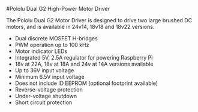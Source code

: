 <!--
---
name: Dual G2 High-Power Motor Driver
class: board
type: motor
formfactor: HAT
manufacturer: Pololu
description: A high-power motor driver board for the Raspberry Pi
url: https://shop.pimoroni.com/collections/raspberry-pi/products/pololu-dual-g2-high-power-motor-driver-for-raspberry-pi
buy: https://shop.pimoroni.com/collections/raspberry-pi/products/pololu-dual-g2-high-power-motor-driver-for-raspberry-pi
image: 'pololu-dual-g2-motor-driver.png'
pincount: 40
eeprom: no
power:
ground:
  '6':
  '9':
  '14':
  '20':
  '25':
  '30':
  '34':
  '39':
pin:
  '29':
    name: Motor 1 Fault
    mode: input
    active: low
    pull: high
  '31':
    name: Motor 2 Fault
    mode: input
    active: low
    pull: high
  '32':
    name: Motor 1 PWM
    mode: output
    active: high
  '33':
    name: Motor 2 PWM
    mode: output
    active: high
  '15':
    name: Motor 1 Sleep
    mode: output
    active: high
    external_pull: low
  '16':
    name: Motor 2 Sleep
    mode: output
    active: high
    external_pull: low
  '18':
    name: Motor 1 Direction
    mode: output
  '22':
    name: Motor 2 Direction
    mode: output
-->
#Pololu Dual G2 High-Power Motor Driver

The Pololu Dual G2 Motor Driver is designed to drive two large brushed DC motors, and is available in 24v14, 18v18 and 18v22 versions.

* Dual discrete MOSFET H-bridges
* PWM operation up to 100 kHz
* Motor indicator LEDs
* Integrated 5V, 2.5A regulator for powering Raspberry Pi
* 18v at 22A, 18v at 18A and 24v at 14A versions available
* Up to 36V input voltage
* Minimum 6.5V input voltage
* Does not include ID EEPROM (optional footprint available)
* Reverse-voltage protection
* Under-voltage shutdown
* Short circuit protection